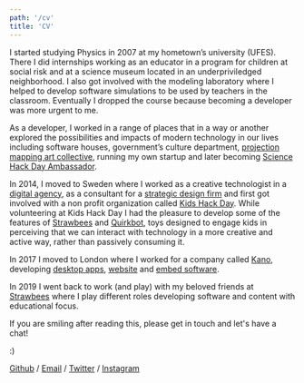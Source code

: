 ```yaml
---
path: '/cv'
title: 'CV'
---
```


I started studying Physics in 2007 at my hometown’s university (UFES). There I did internships working as an educator in a program for children at social risk and at a science museum located in an underpriviledged neighborhood. I also got involved with the modeling laboratory where I helped to develop software simulations to be used by teachers in the classroom. Eventually I dropped the course because becoming a developer was more urgent to me.

As a developer, I worked in a range of places that in a way or another explored the possibilities and impacts of modern technology in our lives including software houses, government’s culture department, [projection mapping art collective](https://www.youtube.com/watch?v=Cp4usRl-nSg), running my own startup and later becoming [Science Hack Day Ambassador](http://sciencehackday.org/ambassador/).

In 2014, I moved to Sweden where I worked as a creative technologist in a [digital agency](https://oakwood.se/), as a consultant for a [strategic design firm](https://www.designit.com/) and first got involved with a non profit organization called [Kids Hack Day](http://www.kidshackday.com/). While volunteering at Kids Hack Day I had the pleasure to develop some of the features of [Strawbees](https://strawbees.com/) and [Quirkbot](https://www.quirkbot.com/), toys designed to engage kids in perceiving that we can interact with technology in a more creative and active way, rather than passively consuming it.

In 2017 I moved to London where I worked for a company called [Kano](https://kano.me/), developing [desktop apps](https://kano.me/landing/app/uk), [website](https://world.kano.me/challenges) and [embed software](https://murilopolese.github.io/kano-pixel-kit-pixel32-docs/).

In 2019 I went back to work (and play) with my beloved friends at [Strawbees](https://strawbees.com/) where I play different roles developing software and content with educational focus.

If you are smiling after reading this, please get in touch and let's have a chat!

:)

[Github](https://github.com/murilopolese) / [Email](maito:murilopolese+dotcom@gmail.com) / [Twitter](https://twitter.com/murilopolese) / [Instagram](https://instagram.com/murilopolese)
